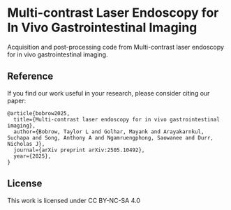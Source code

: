 # Multi-contrast Laser Endoscopy for In Vivo Gastrointestinal Imaging
Acquisition and post-processing code from Multi-contrast laser endoscopy for in vivo gastrointestinal imaging.

## Reference
If you find our work useful in your research, please consider citing our paper:
```
@article{bobrow2025,
  title={Multi-contrast laser endoscopy for in vivo gastrointestinal imaging},
  author={Bobrow, Taylor L and Golhar, Mayank and Arayakarnkul, Suchapa and Song, Anthony A and Ngamruengphong, Saowanee and Durr, Nicholas J},
  journal={arXiv preprint arXiv:2505.10492},
  year={2025},
}
```

## License
This work is licensed under CC BY-NC-SA 4.0
